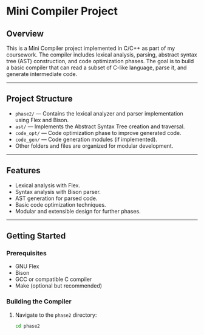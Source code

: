 # Mini Compiler Project

## Overview

This is a Mini Compiler project implemented in C/C++ as part of my coursework. The compiler includes lexical analysis, parsing, abstract syntax tree (AST) construction, and code optimization phases. The goal is to build a basic compiler that can read a subset of C-like language, parse it, and generate intermediate code.

---

## Project Structure

- `phase2/` — Contains the lexical analyzer and parser implementation using Flex and Bison.
- `ast/` — Implements the Abstract Syntax Tree creation and traversal.
- `code_opt/` — Code optimization phase to improve generated code.
- `code_gen/` — Code generation modules (if implemented).
- Other folders and files are organized for modular development.

---

## Features

- Lexical analysis with Flex.
- Syntax analysis with Bison parser.
- AST generation for parsed code.
- Basic code optimization techniques.
- Modular and extensible design for further phases.

---

## Getting Started

### Prerequisites

- GNU Flex
- Bison
- GCC or compatible C compiler
- Make (optional but recommended)

### Building the Compiler

1. Navigate to the `phase2` directory:
   ```bash
   cd phase2
